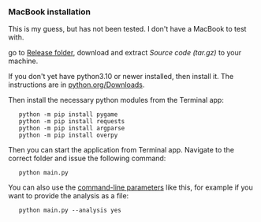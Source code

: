 ### MacBook installation

This is my guess, but has not been tested. I don't have a MacBook to test with.

go to [Release folder](https://github.com/LemesoftNostalgic/sprint-o-matic/releases/latest), download and extract _Source code (tar.gz)_ to your machine.

If you don't yet have python3.10 or newer installed, then install it.
The instructions are in [python.org/Downloads](python.org/Downloads).

Then install the necessary python modules from the Terminal app:

```
   python -m pip install pygame
   python -m pip install requests
   python -m pip install argparse
   python -m pip install overpy
```

Then you can start the application from Terminal app.
Navigate to the correct folder and issue the following command:

```
   python main.py
```

You can also use the [command-line parameters](#command-line-usage) like this, for example if you want to provide the analysis as a file:

```
   python main.py --analysis yes
```
